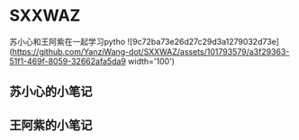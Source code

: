 # SXXWAZ
苏小心和王阿紫在一起学习pytho
![9c72ba73e26d27c29d3a1279032d73e](https://github.com/YanziWang-dot/SXXWAZ/assets/101793579/a3f29363-51f1-469f-8059-32662afa5da9 width='100')

## 苏小心的小笔记
## 王阿紫的小笔记
